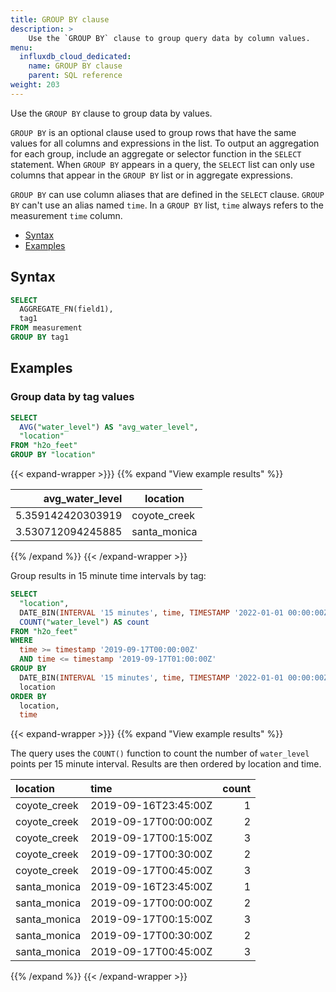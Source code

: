```yaml
---
title: GROUP BY clause
description: > 
    Use the `GROUP BY` clause to group query data by column values.
menu:
  influxdb_cloud_dedicated:
    name: GROUP BY clause
    parent: SQL reference
weight: 203
---
```


Use the `GROUP BY` clause to group data by values.

`GROUP BY` is an optional clause used to group rows that have the same values for all columns and expressions in the list.
To output an aggregation for each group, include an aggregate or selector function in the `SELECT` statement.
When `GROUP BY` appears in a query, the `SELECT` list can only use columns that appear in the `GROUP BY` list
or in aggregate expressions.

`GROUP BY` can use column aliases that are defined in the `SELECT` clause.
`GROUP BY` can't use an alias named `time`.
In a `GROUP BY` list, `time` always refers to the measurement `time` column.

- [Syntax](#syntax)
- [Examples](#examples)

## Syntax

```sql
SELECT
  AGGREGATE_FN(field1),
  tag1
FROM measurement
GROUP BY tag1
```

## Examples

### Group data by tag values

```sql
SELECT
  AVG("water_level") AS "avg_water_level",
  "location"
FROM "h2o_feet" 
GROUP BY "location"
```

{{< expand-wrapper >}}}
{{% expand "View example results" %}}

|   avg_water_level | location     |
| ----------------: | ------------ |
| 5.359142420303919 | coyote_creek |
| 3.530712094245885 | santa_monica |

{{% /expand %}}
{{< /expand-wrapper >}}

Group results in 15 minute time intervals by tag:

```sql
SELECT
  "location",
  DATE_BIN(INTERVAL '15 minutes', time, TIMESTAMP '2022-01-01 00:00:00Z') AS time,
  COUNT("water_level") AS count
FROM "h2o_feet"
WHERE 
  time >= timestamp '2019-09-17T00:00:00Z'
  AND time <= timestamp '2019-09-17T01:00:00Z'
GROUP BY
  DATE_BIN(INTERVAL '15 minutes', time, TIMESTAMP '2022-01-01 00:00:00Z'),
  location
ORDER BY
  location,
  time
```

{{< expand-wrapper >}}}
{{% expand "View example results" %}}

The query uses the `COUNT()` function to count the number of `water_level` points per 15 minute interval.
Results are then ordered by location and time.

| location     | time                 | count |
| :----------- | :------------------- | ----: |
| coyote_creek | 2019-09-16T23:45:00Z |     1 |
| coyote_creek | 2019-09-17T00:00:00Z |     2 |
| coyote_creek | 2019-09-17T00:15:00Z |     3 |
| coyote_creek | 2019-09-17T00:30:00Z |     2 |
| coyote_creek | 2019-09-17T00:45:00Z |     3 |
| santa_monica | 2019-09-16T23:45:00Z |     1 |
| santa_monica | 2019-09-17T00:00:00Z |     2 |
| santa_monica | 2019-09-17T00:15:00Z |     3 |
| santa_monica | 2019-09-17T00:30:00Z |     2 |
| santa_monica | 2019-09-17T00:45:00Z |     3 |

{{% /expand %}}
{{< /expand-wrapper >}}
